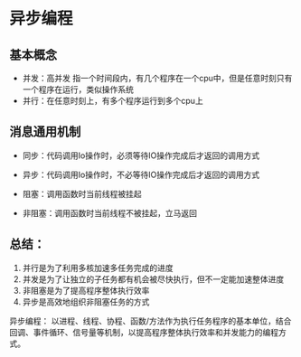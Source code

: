 # 异步编程
## 基本概念
- 并发：高并发  指一个时间段内，有几个程序在一个cpu中，但是任意时刻只有一个程序在运行，类似操作系统
- 并行：在任意时刻上，有多个程序运行到多个cpu上

## 消息通用机制
-  同步：代码调用Io操作时，必须等待IO操作完成后才返回的调用方式
-  异步：代码调用Io操作时，不必等待IO操作完成后才返回的调用方式

-  阻塞：调用函数时当前线程被挂起
-  非阻塞：调用函数时当前线程不被挂起，立马返回


## 总结：
1. 并行是为了利用多核加速多任务完成的进度
2. 并发是为了让独立的子任务都有机会被尽快执行，但不一定能加速整体进度
3. 非阻塞是为了提高程序整体执行效率
4. 异步是高效地组织非阻塞任务的方式

异步编程： 以进程、线程、协程、函数/方法作为执行任务程序的基本单位，结合回调、事件循环、信号量等机制，以提高程序整体执行效率和并发能力的编程方式。
